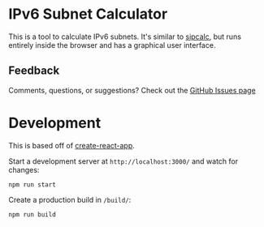 # IPv6 Subnet Calculator

This is a tool to calculate IPv6 subnets. It's similar to [sipcalc](https://github.com/sii/sipcalc), but runs entirely inside the browser and has a graphical user interface.

## Feedback

Comments, questions, or suggestions? Check out the [GitHub Issues page](https://github.com/6connect/ip-calc/issues)

# Development

This is based off of [create-react-app](https://github.com/facebook/create-react-app).

Start a development server at `http://localhost:3000/` and watch for changes:
```shell
npm run start
```

Create a production build in `/build/`:
```shell
npm run build
```